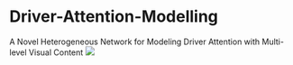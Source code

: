# Driver-Attention-Modelling
A Novel Heterogeneous Network for Modeling Driver Attention with Multi-level Visual Content
![](https://github.com/hzxntu/Driver-Attention-Modelling/readme/framework.jpg)

